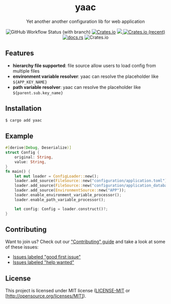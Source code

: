 <div align="center">
    <h1>yaac</h1>
    <p>Yet another another configuration lib for web application</p>
    <img alt="GitHub Workflow Status (with branch)" src="https://img.shields.io/github/actions/workflow/status/kilerd/yaac/rust.yaml?branch=main">
    <a href="https://crates.io/crates/yaac"><img alt="Crates.io" src="https://img.shields.io/crates/v/yaac"></a>
    <a href="https://codecov.io/gh/kilerd/yaac" >
    <img src="https://codecov.io/gh/kilerd/yaac/branch/main/graph/badge.svg"/>
    </a>
    <a href="https://crates.io/crates/yaac">
    <img alt="Crates.io (recent)" src="https://img.shields.io/crates/dr/yaac"></a>
    <a href="https://docs.rs/yaac"><img alt="docs.rs" src="https://img.shields.io/docsrs/yaac"></a>
    <img alt="Crates.io" src="https://img.shields.io/crates/l/yaac">
</div>

## Features
- **hierarchy file supported**: file source allow users to load config from multiple files
- **environment variable resolver**: yaac can resolve the placeholder like `${APP_KEY_NAME}`
- **path variable resolver**: yaac can resolve the placeholder like `${parent.sub.key_name}`

## Installation
```sh
$ cargo add yaac
```

## Example
```rust
#[derive(Debug, Deserialize)]
struct Config {
    original: String,
    value: String,
}
fn main() {
    let mut loader = ConfigLoader::new();
    loader.add_source(FileSource::new("configuration/application.toml"));
    loader.add_source(FileSource::new("configuration/application_database.toml"));
    loader.add_source(EnvironmentSource::new("APP"));
    loader.enable_environment_variable_processor();
    loader.enable_path_variable_processor();

    let config: Config = loader.construct()?;
}
```

## Contributing
Want to join us? Check out our ["Contributing" guide][contributing] and take a
look at some of these issues:
- [Issues labeled "good first issue"][good-first-issue]
- [Issues labeled "help wanted"][help-wanted]


## License
This project is licensed under MIT license ([LICENSE-MIT](LICENSE-MIT) or [http://opensource.org/licenses/MIT]).


[contributing]: https://github.com/kilerd/yaac/blob/master.github/CONTRIBUTING.md
[good-first-issue]: https://github.com/kilerd/yaac/labels/good%20first%20issue
[help-wanted]: https://github.com/kilerd/yaac/labels/help%20wanted